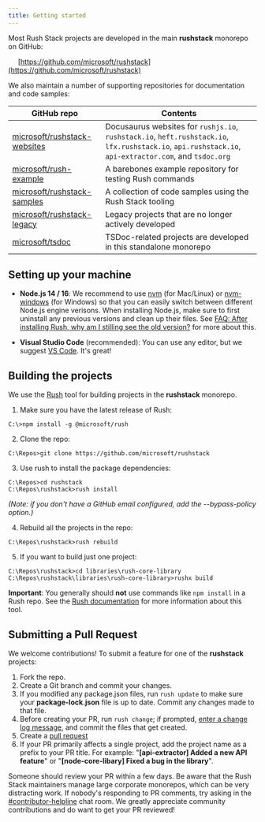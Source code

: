 ```yaml
---
title: Getting started
---
```


Most Rush Stack projects are developed in the main **rushstack** monorepo on GitHub:

&nbsp;&nbsp;&nbsp;&nbsp; [https://github.com/microsoft/rushstack](https://github.com/microsoft/rushstack)

We also maintain a number of supporting repositories for documentation and code samples:

<!-- prettier-ignore-start -->
| GitHub repo | Contents |
|-------------|----------|
| [microsoft/rushstack-websites](https://github.com/microsoft/rushstack-websites) | Docusaurus websites for `rushjs.io`, `rushstack.io`, `heft.rushstack.io`, `lfx.rushstack.io`, `api.rushstack.io`, `api-extractor.com`, and `tsdoc.org` |
| [microsoft/rush-example](https://github.com/microsoft/rush-example) | A barebones example repository for testing Rush commands |
| [microsoft/rushstack-samples](https://github.com/microsoft/rushstack-samples) | A collection of code samples using the Rush Stack tooling |
| [microsoft/rushstack-legacy](https://github.com/microsoft/rushstack-legacy) | Legacy projects that are no longer actively developed |
| [microsoft/tsdoc](https://github.com/microsoft/tsdoc) | TSDoc-related projects are developed in this standalone monorepo |
<!-- prettier-ignore-end -->

## Setting up your machine

- **Node.js 14 / 16**: We recommend to use [nvm](https://github.com/creationix/nvm) (for Mac/Linux) or [nvm-windows](https://github.com/coreybutler/nvm-windows) (for Windows) so that you can easily switch between different Node.js engine verisons. When installing Node.js, make sure to first uninstall any previous versions and clean up their files. See [FAQ: After installing Rush, why am I stilling see the old version?](https://rushjs.io/pages/help/faq/#after-installing-rush-why-am-i-still-seeing-the-old-version) for more about this.

- **Visual Studio Code** (recommended): You can use any editor, but we suggest [VS Code](https://code.visualstudio.com). It's great!

## Building the projects

We use the [Rush](http://rushjs.io) tool for building projects in the **rushstack** monorepo.

1. Make sure you have the latest release of Rush:

```
C:\>npm install -g @microsoft/rush
```

2. Clone the repo:

```
C:\Repos>git clone https://github.com/microsoft/rushstack
```

3. Use rush to install the package dependencies:

```
C:\Repos>cd rushstack
C:\Repos\rushstack>rush install
```

_(Note: if you don't have a GitHub email configured, add the --bypass-policy option.)_

4. Rebuild all the projects in the repo:

```
C:\Repos\rushstack>rush rebuild
```

5. If you want to build just one project:

```
C:\Repos\rushstack>cd libraries\rush-core-library
C:\Repos\rushstack\libraries\rush-core-library>rushx build
```

**Important**: You generally should **not** use commands like `npm install` in a Rush repo. See the
[Rush documentation](@rushjs/pages/developer/new_developer/) for more information about this tool.

## Submitting a Pull Request

We welcome contributions! To submit a feature for one of the **rushstack** projects:

1. Fork the repo.
2. Create a Git branch and commit your changes.
3. If you modified any package.json files, run `rush update` to make sure your **package-lock.json** file is up to date.
   Commit any changes made to that file.
4. Before creating your PR, run `rush change`; if prompted, [enter a change log message](@rushjs/pages/best_practices/change_logs/), and commit the files that get created.
5. Create a [pull request](https://help.github.com/articles/creating-a-pull-request/)
6. If your PR primarily affects a single project, add the project name as a prefix to your PR title. For example: "**[api-extractor] Added a new API feature**" or "**[node-core-libary] Fixed a bug in the library**".

Someone should review your PR within a few days. Be aware that the Rush Stack maintainers manage large
corporate monorepos, which can be very distracting work. If nobody's responding to PR comments, try asking in the
[#contributor-helpline](https://rushstack.zulipchat.com/#narrow/stream/279883-contributor-helpline)
chat room. We greatly appreciate community contributions and do want to get your PR reviewed!
